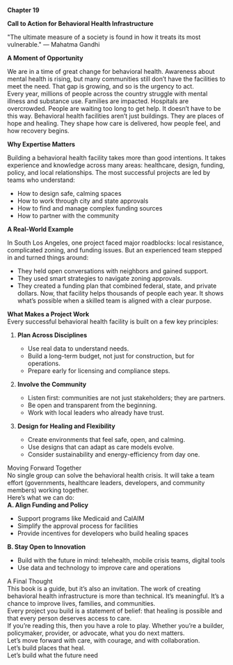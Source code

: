 **Chapter 19**

**Call to Action for Behavioral Health Infrastructure**

"The ultimate measure of a society is found in how it treats its most vulnerable." — Mahatma Gandhi

**A Moment of Opportunity**

We are in a time of great change for behavioral health. Awareness about mental health is rising, but many communities still don’t have the facilities to meet the need. That gap is growing, and so is the urgency to act.  
Every year, millions of people across the country struggle with mental illness and substance use. Families are impacted. Hospitals are overcrowded. People are waiting too long to get help. It doesn’t have to be this way. Behavioral health facilities aren’t just buildings. They are places of hope and healing. They shape how care is delivered, how people feel, and how recovery begins.

**Why Expertise Matters**

Building a behavioral health facility takes more than good intentions. It takes experience and knowledge across many areas: healthcare, design, funding, policy, and local relationships. The most successful projects are led by teams who understand:

* How to design safe, calming spaces  
* How to work through city and state approvals  
* How to find and manage complex funding sources  
* How to partner with the community

**A Real-World Example**

In South Los Angeles, one project faced major roadblocks: local resistance, complicated zoning, and funding issues. But an experienced team stepped in and turned things around:

* They held open conversations with neighbors and gained support.  
* They used smart strategies to navigate zoning approvals.  
* They created a funding plan that combined federal, state, and private dollars. Now, that facility helps thousands of people each year. It shows what’s possible when a skilled team is aligned with a clear purpose.

**What Makes a Project Work**  
Every successful behavioral health facility is built on a few key principles:

1. **Plan Across Disciplines**  
   * Use real data to understand needs.  
   * Build a long-term budget, not just for construction, but for operations.  
   * Prepare early for licensing and compliance steps.

2. **Involve the Community**  
   * Listen first: communities are not just stakeholders; they are partners.  
   * Be open and transparent from the beginning.  
   * Work with local leaders who already have trust.

3. **Design for Healing and Flexibility**  
   * Create environments that feel safe, open, and calming.  
   * Use designs that can adapt as care models evolve.  
   * Consider sustainability and energy-efficiency from day one.

Moving Forward Together  
No single group can solve the behavioral health crisis. It will take a team effort (governments, healthcare leaders, developers, and community members) working together.  
Here’s what we can do:  
**A. Align Funding and Policy**

* Support programs like Medicaid and CalAIM  
* Simplify the approval process for facilities  
* Provide incentives for developers who build healing spaces

**B. Stay Open to Innovation**

* Build with the future in mind: telehealth, mobile crisis teams, digital tools  
* Use data and technology to improve care and operations

A Final Thought  
This book is a guide, but it’s also an invitation. The work of creating behavioral health infrastructure is more than technical. It’s meaningful. It’s a chance to improve lives, families, and communities.  
Every project you build is a statement of belief: that healing is possible and that every person deserves access to care.  
If you’re reading this, then you have a role to play. Whether you’re a builder, policymaker, provider, or advocate, what you do next matters.  
Let’s move forward with care, with courage, and with collaboration.  
Let’s build places that heal.  
Let’s build what the future need
